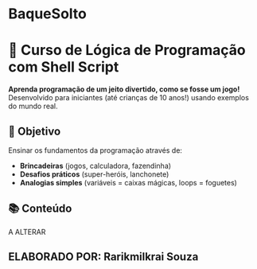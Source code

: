 # BaqueSolto
# 🐚 Curso de Lógica de Programação com Shell Script

**Aprenda programação de um jeito divertido, como se fosse um jogo!**  
Desenvolvido para iniciantes (até crianças de 10 anos!) usando exemplos do mundo real.

## 🎯 Objetivo
Ensinar os fundamentos da programação através de:
- **Brincadeiras** (jogos, calculadora, fazendinha)
- **Desafios práticos** (super-heróis, lanchonete)
- **Analogias simples** (variáveis = caixas mágicas, loops = foguetes)

## 📚 Conteúdo
A ALTERAR

## ELABORADO POR: Rarikmilkrai Souza
